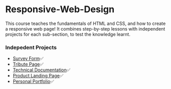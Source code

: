 # Responsive-Web-Design

This course teaches the fundamentals of HTML and CSS, and how to create a responsive web page! It combines step-by-step lessons with independent projects for each sub-section, to test the knowledge learnt.

### Indepedent Projects
- [Survey Form](./1.5_Survey-Form/)✅
- [Tribute Page](./2.5_Tribute-Page/)✅
- [Technical Documentation](./3.4_Technical-Documentation/)✅
- [Product Landing Page](./4.3_Product-Landing-Page/)✅
- [Personal Portfolio](./5.3_Personal-Portfolio/)✅